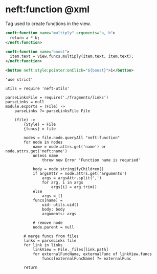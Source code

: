 neft:function @xml
==================

Tag used to create functions in the view.

```xml
<neft:function name="multiply" arguments="a, b">
  return a * b;
</neft:function>

<neft:function name="boost">
  item.text = view.funcs.multiply(item.text, item.text);
</neft:function>

<button neft:style:pointer:onClick="${boost}">1</button>
```

	'use strict'

	utils = require 'neft-utils'

	parseLinksFile = require('./fragments/links')
	parseLinks = null
	module.exports = (File) ->
		parseLinks ?= parseLinksFile File

		(file) ->
			{Style} = File
			{funcs} = file

			nodes = file.node.queryAll "neft:function"
			for node in nodes
				name = node.attrs.get('name') or node.attrs.get('neft:name')
				unless name
					throw new Error 'Function name is requried'

				body = node.stringifyChildren()
				if argsAttr = node.attrs.get('arguments')
					args = argsAttr.split(',')
					for arg, i in args
						args[i] = arg.trim()
				else
					args = []
				funcs[name] =
					uid: utils.uid()
					body: body
					arguments: args

				# remove node
				node.parent = null

			# merge funcs from files
			links = parseLinks file
			for link in links
				linkView = File._files[link.path]
				for externalFuncName, externalFunc of linkView.funcs
					funcs[externalFuncName] ?= externalFunc

			return
